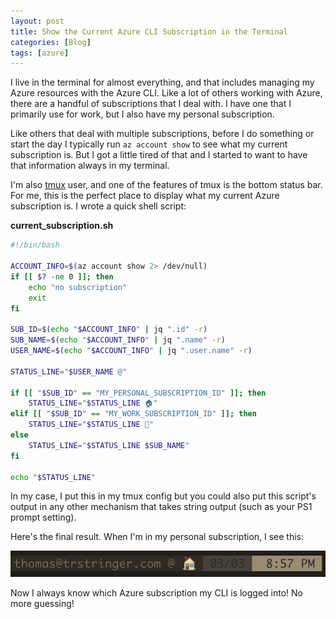 ```yaml
---
layout: post
title: Show the Current Azure CLI Subscription in the Terminal
categories: [Blog]
tags: [azure]
---
```


I live in the terminal for almost everything, and that includes managing my Azure resources with the Azure CLI. Like a lot of others working with Azure, there are a handful of subscriptions that I deal with. I have one that I primarily use for work, but I also have my personal subscription.

Like others that deal with multiple subscriptions, before I do something or start the day I typically run `az account show` to see what my current subscription is. But I got a little tired of that and I started to want to have that information always in my terminal.

I'm also [tmux](https://github.com/tmux/tmux/wiki) user, and one of the features of tmux is the bottom status bar. For me, this is the perfect place to display what my current Azure subscription is. I wrote a quick shell script:

**current_subscription.sh**

```bash
#!/bin/bash

ACCOUNT_INFO=$(az account show 2> /dev/null)
if [[ $? -ne 0 ]]; then
    echo "no subscription"
    exit
fi

SUB_ID=$(echo "$ACCOUNT_INFO" | jq ".id" -r)
SUB_NAME=$(echo "$ACCOUNT_INFO" | jq ".name" -r)
USER_NAME=$(echo "$ACCOUNT_INFO" | jq ".user.name" -r)

STATUS_LINE="$USER_NAME @"

if [[ "$SUB_ID" == "MY_PERSONAL_SUBSCRIPTION_ID" ]]; then
    STATUS_LINE="$STATUS_LINE 🏠"
elif [[ "$SUB_ID" == "MY_WORK_SUBSCRIPTION_ID" ]]; then
    STATUS_LINE="$STATUS_LINE 🏢"
else
    STATUS_LINE="$STATUS_LINE $SUB_NAME"
fi

echo "$STATUS_LINE"
```

In my case, I put this in my tmux config but you could also put this script's output in any other mechanism that takes string output (such as your PS1 prompt setting).

Here's the final result. When I'm in my personal subscription, I see this:

![Personal subscription status](../images/az-subscription-statusline1.png)

Now I always know which Azure subscription my CLI is logged into! No more guessing!
